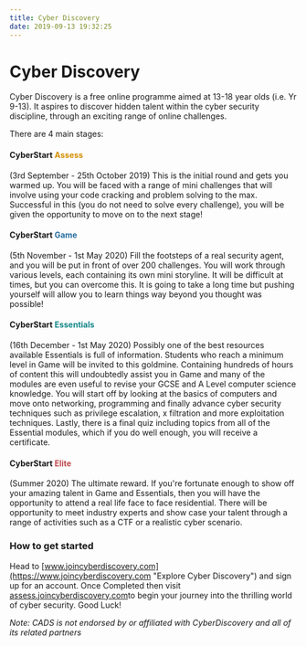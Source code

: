 ```yaml
---
title: Cyber Discovery
date: 2019-09-13 19:32:25
---
```


# Cyber Discovery

Cyber Discovery is a free online programme aimed at 13-18 year olds (i.e. Yr 9-13). It aspires to discover hidden talent within the cyber security discipline, through an exciting range of online challenges.

There are 4 main stages:

#### CyberStart <span style="color: #d38e00;">Assess</span>
(3rd September - 25th October 2019)
This is the initial round and gets you warmed up. You will be faced with a range of mini challenges that will involve using your code cracking and problem solving to the max. Successful in this (you do not need to solve every challenge), you will be given the opportunity to move on to the next stage!
#### CyberStart <span style="color: #286fa0;">Game</span>
(5th November - 1st May 2020)
Fill the footsteps of a real security agent, and you will be put in front of over 200 challenges. You will work through various levels, each containing its own mini storyline. It will be difficult at times, but you can overcome this. It is going to take a long time but pushing yourself will allow you to learn things way beyond you thought was possible!
#### CyberStart <span style="color: #15878a;">Essentials</span>
(16th December - 1st May 2020)
Possibly one of the best resources available Essentials is full of information. Students who reach a minimum level in Game will be invited to this goldmine. Containing hundreds of hours of content this will undoubtedly assist you in Game and many of the modules are even useful to revise your GCSE and A Level computer science knowledge. You will start off by looking at the basics of computers and move onto networking, programming and finally advance cyber security techniques such as privilege escalation, x filtration and more exploitation techniques. Lastly, there is a final quiz including topics from all of the Essential modules, which if you do well enough, you will receive a certificate.
#### CyberStart <span style="color: #c04b4e;">Elite</span>
(Summer 2020)
The ultimate reward. If you're fortunate enough to show off your amazing talent in Game and Essentials, then you will have the opportunity to attend a real life face to face residential. There will be opportunity to meet industry experts and show case your talent through a range of activities such as a CTF or a realistic cyber scenario.

### How to get started
Head to [www.joincyberdiscovery.com](https://www.joincyberdiscovery.com "Explore Cyber Discovery") and sign up for an account.
Once Completed then visit [assess.joincyberdiscovery.com](https://assess.joincyberdiscovery.com "Assess Login")to begin your journey into the thrilling world of cyber security.
Good Luck!


*Note: CADS is not endorsed by or affiliated with CyberDiscovery and all of its related partners*
